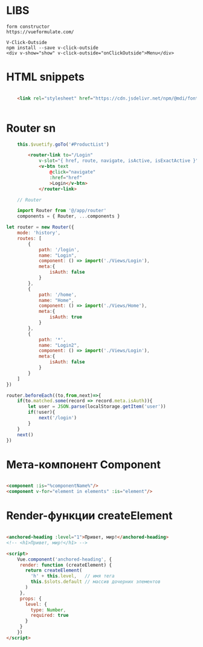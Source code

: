 # LIBS

	form constructor
	https://vueformulate.com/
	
	V-Click-Outside
	npm install --save v-click-outside
	<div v-show="show" v-click-outside="onClickOutside">Menu</div>

# HTML snippets

```html

    <link rel="stylesheet" href="https://cdn.jsdelivr.net/npm/@mdi/font@latest/css/materialdesignicons.min.css">
	
```

# Router sn

```js
	this.$vuetify.goTo('#ProductList')
```

```html
        <router-link to="/Login"
            v-slot="{ href, route, navigate, isActive, isExactActive }">
            <v-btn text
                @click="navigate"
                :href="href"
                >Login</v-btn>
            </router-link>
```
```js 
    // Router

    import Router from '@/app/router'
    components = { Router, ...components }
```

```js
let router = new Router({
    mode: 'history',
    routes: [
        {
            path: '/login',
            name: "Login",
            component: () => import('./Views/Login'),
            meta:{
                isAuth: false
            }
        },
        {
            path: '/home',
            name: "Home",
            component: () => import('./Views/Home'),
            meta:{
                isAuth: true
            }
        },
        {
            path: '*',
            name: "Login2",
            component: () => import('./Views/Login'),
            meta:{
                isAuth: false
            }
        }
    ]
})

router.beforeEach((to,from,next)=>{
    if(to.matched.some(record => record.meta.isAuth)){
        let user = JSON.parse(localStorage.getItem('user'))
        if(!user){
            next('/login')
        }
    }
    next()
})
```


# Мета-компонент Component
```html

<component :is="%componentName%"/>
<component v-for="element in elements" :is="element"/>

```

# Render-функции createElement
```html

<anchored-heading :level="1">Привет, мир!</anchored-heading>
<!-- <h1>Привет, мир!</h1> -->

<script>
	Vue.component('anchored-heading', {
	 render: function (createElement) {
	   return createElement(
		 'h' + this.level,   // имя тега
		 this.$slots.default // массив дочерних элементов
	   )
	 },
	 props: {
	   level: {
		 type: Number,
		 required: true
	   }
	 }
	})
</script>

```